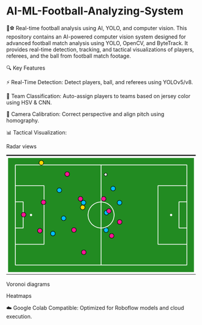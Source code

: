# AI-ML-Football-Analyzing-System
🎥⚽ Real-time football analysis using AI, YOLO, and computer vision.
This repository contains an AI-powered computer vision system designed for advanced football match analysis using YOLO, OpenCV, and ByteTrack. It provides real-time detection, tracking, and tactical visualizations of players, referees, and the ball from football match footage.

🔍 Key Features

⚡ Real-Time Detection: Detect players, ball, and referees using YOLOv5/v8.

🧠 Team Classification: Auto-assign players to teams based on jersey color using HSV & CNN.

🎥 Camera Calibration: Correct perspective and align pitch using homography.

📊 Tactical Visualization:

Radar views

![image alt](https://github.com/Nisam97/AI-ML-Football-Analyzing-System/blob/main/Screenshot%202025-03-10%20104140.png?raw=true)

Voronoi diagrams

Heatmaps

☁️ Google Colab Compatible: Optimized for Roboflow models and cloud execution.

